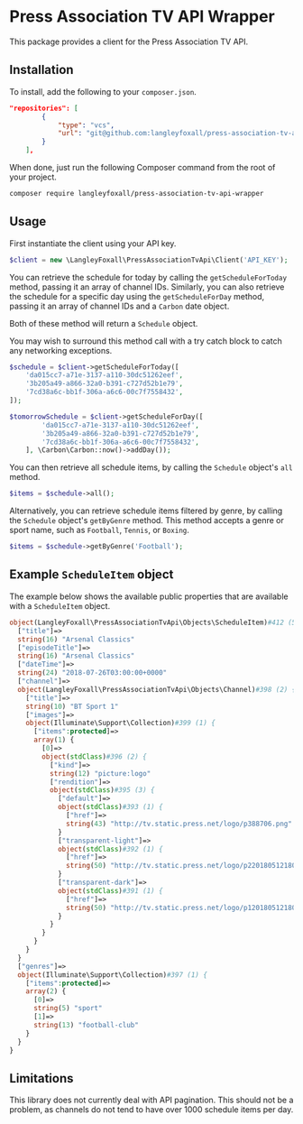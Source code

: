 # Press Association TV API Wrapper

This package provides a client for the Press Association TV API.

## Installation

To install, add the following to your `composer.json`.

```json
"repositories": [
        {
            "type": "vcs",
            "url": "git@github.com:langleyfoxall/press-association-tv-api-wrapper.git"
        }
    ],
```

When done, just run the following Composer command from the root of your project.

```bash
composer require langleyfoxall/press-association-tv-api-wrapper
```

## Usage

First instantiate the client using your API key.

```php
$client = new \LangleyFoxall\PressAssociationTvApi\Client('API_KEY');
```

You can retrieve the schedule for today by calling the `getScheduleForToday` method, passing it an array of channel IDs. 
Similarly, you can also retrieve the schedule for a specific day using the `getScheduleForDay` method, passing it an
array of channel IDs and a `Carbon` date object. 

Both of these method will return a `Schedule` object.

You may wish to surround this method call with a try catch block to catch any networking exceptions.

```php
$schedule = $client->getScheduleForToday([
    'da015cc7-a71e-3137-a110-30dc51262eef',
    '3b205a49-a866-32a0-b391-c727d52b1e79',
    '7cd38a6c-bb1f-306a-a6c6-00c7f7558432',
]);

$tomorrowSchedule = $client->getScheduleForDay([
        'da015cc7-a71e-3137-a110-30dc51262eef',
        '3b205a49-a866-32a0-b391-c727d52b1e79',
        '7cd38a6c-bb1f-306a-a6c6-00c7f7558432',
    ], \Carbon\Carbon::now()->addDay());
```

You can then retrieve all schedule items, by calling the `Schedule` object's `all` method.

```php
$items = $schedule->all();
```

Alternatively, you can retrieve schedule items filtered by genre, by calling the `Schedule` object's `getByGenre` method.
This method accepts a genre or sport name, such as `Football`, `Tennis`, or `Boxing`.

```php
$items = $schedule->getByGenre('Football');
```

## Example `ScheduleItem` object

The example below shows the available public properties that are available with a `ScheduleItem` object.

```php
object(LangleyFoxall\PressAssociationTvApi\Objects\ScheduleItem)#412 (5) {
  ["title"]=>
  string(16) "Arsenal Classics"
  ["episodeTitle"]=>
  string(16) "Arsenal Classics"
  ["dateTime"]=>
  string(24) "2018-07-26T03:00:00+0000"
  ["channel"]=>
  object(LangleyFoxall\PressAssociationTvApi\Objects\Channel)#398 (2) {
    ["title"]=>
    string(10) "BT Sport 1"
    ["images"]=>
    object(Illuminate\Support\Collection)#399 (1) {
      ["items":protected]=>
      array(1) {
        [0]=>
        object(stdClass)#396 (2) {
          ["kind"]=>
          string(12) "picture:logo"
          ["rendition"]=>
          object(stdClass)#395 (3) {
            ["default"]=>
            object(stdClass)#393 (1) {
              ["href"]=>
              string(43) "http://tv.static.press.net/logo/p388706.png"
            }
            ["transparent-light"]=>
            object(stdClass)#392 (1) {
              ["href"]=>
              string(50) "http://tv.static.press.net/logo/p2201805121804.png"
            }
            ["transparent-dark"]=>
            object(stdClass)#391 (1) {
              ["href"]=>
              string(50) "http://tv.static.press.net/logo/p1201805121804.png"
            }
          }
        }
      }
    }
  }
  ["genres"]=>
  object(Illuminate\Support\Collection)#397 (1) {
    ["items":protected]=>
    array(2) {
      [0]=>
      string(5) "sport"
      [1]=>
      string(13) "football-club"
    }
  }
}
```

## Limitations

This library does not currently deal with API pagination. 
This should not be a problem, as channels do not tend to have over 1000 schedule items per day.
